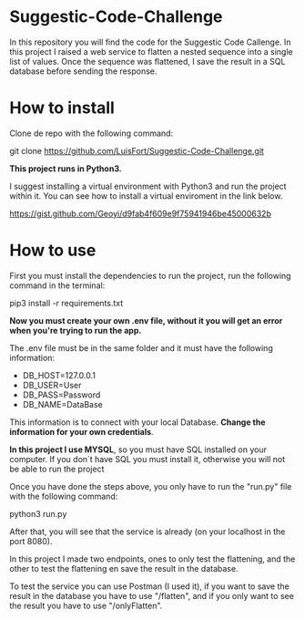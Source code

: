# Suggestic-Code-Challenge
In this repository you will find the code for the Suggestic Code Callenge. In this project I raised a web service to flatten a nested sequence into a single
list of values. Once the sequence was flattened, I save the result in a SQL database before sending the response.

# How to install
Clone de repo with the following command:

git clone https://github.com/LuisFort/Suggestic-Code-Challenge.git

**This project runs in Python3.**

I suggest installing a virtual environment with Python3 and run the project within it. 
You can see how to install a virtual enviroment in the link below.

https://gist.github.com/Geoyi/d9fab4f609e9f75941946be45000632b

# How to use

First you must install the dependencies to run the project, run the following command in the terminal:

pip3 install -r requirements.txt

**Now you must create your own .env file, without it you will get an error when you're trying to run the app.**

The .env file must be in the same folder and it must have the following information:

- DB_HOST=127.0.0.1
- DB_USER=User
- DB_PASS=Password
- DB_NAME=DataBase

This information is to connect with your local Database. **Change the information for your own credentials**.

**In this project I use MYSQL**, so you must have SQL installed on your computer. If you don´t have SQL you must install it, otherwise you will not be able to run the project

Once you have done the steps above, you only have to run the "run.py" file with the following command:

python3 run.py

After that, you will see that the service is already (on your localhost in the port 8080).

In this project I made two endpoints, ones to only test the flattening, and the other to test the flattening en save the result in the database.

To test the service you can use Postman (I used it), if you want to save the result in the database you have to use "/flatten", and if you only want to see the result you have to use "/onlyFlatten".






